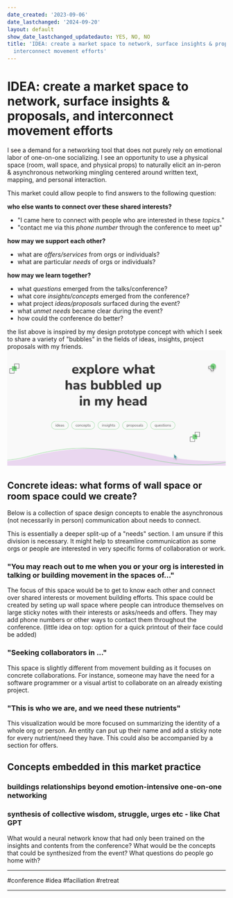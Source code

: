 ```yaml
---
date_created: '2023-09-06'
date_lastchanged: '2024-09-20'
layout: default
show_date_lastchanged_updatedauto: YES, NO, NO
title: 'IDEA: create a market space to network, surface insights & proposals, and
  interconnect movement efforts'
---
```

# IDEA: create a market space to network, surface insights & proposals, and interconnect movement efforts

I see a demand for a networking tool that does not purely rely on emotional labor of one-on-one socializing. I see an opportunity to use a physical space (room, wall space, and physical props) to naturally elicit an in-peron & asynchronous networking mingling centered around written text, mapping, and personal interaction. 

This market could allow people to find answers to the following question:

**who else wants to connect over these shared interests?**
- "I came here to connect with people who are interested in these *topics.*"
- "contact me via this *phone number* through the conference to meet up"

**how may we support each other?**
- what are *offers/services* from orgs or individuals?
- what are particular *needs* of orgs or individuals?

**how may we learn together?**
- what *questions* emerged from the talks/conference?
- what core *insights/concepts* emerged from the conference?
- what project *ideas/proposals* surfaced during the event?
- what *unmet needs* became clear during the event?
- how could the conference do better?

the list above is inspired by my design prototype concept with which I seek to share a variety of "bubbles" in the fields of ideas, insights, project proposals with my friends. 
![](media/cleanshot_2023-11-01-at-11-45-46@2x.png)


## Concrete ideas: what forms of wall space or room space could we create?
Below is a collection of space design concepts to enable the asynchronous (not necessarily in person) communication about needs to connect. 

This is essentially a deeper split-up of a "needs" section. I am unsure if this division is necessary. It might help to streamline communication as some orgs or people are interested in very specific forms of collaboration or work. 

### "You may reach out to me when you or your org is interested in talking or building movement in the spaces of..."
The focus of this space would be to get to know each other and connect over shared interests or movement building efforts. This space could be created by seting up wall space where people can introduce themselves on large sticky notes with their interests or asks/needs and offers. They may add phone numbers or other ways to contact them throughout the conference. (little idea on top: option for a quick printout of their face could be added)

### "Seeking collaborators in ..."
This space is slightly different from movement building as it focuses on concrete collaborations. For instance, someone may have the need for a software programmer or a visual artist to collaborate on an already existing project. 

### "This is who we are, and we need these nutrients"
This visualization would be more focused on summarizing the identity of a whole org or person. An entity can put up their name and add a sticky note for every nutrient/need they have. This could also be accompanied by a section for offers. 

## Concepts embedded in this market practice

### buildings relationships beyond emotion-intensive one-on-one networking

### synthesis of collective wisdom, struggle, urges etc - like Chat GPT
What would a neural network know that had only been trained on the insights and contents from the conference? What would be the concepts that could be synthesized from the event? What questions do people go home with?


__________
#conference #idea #faciliation #retreat 
__________
